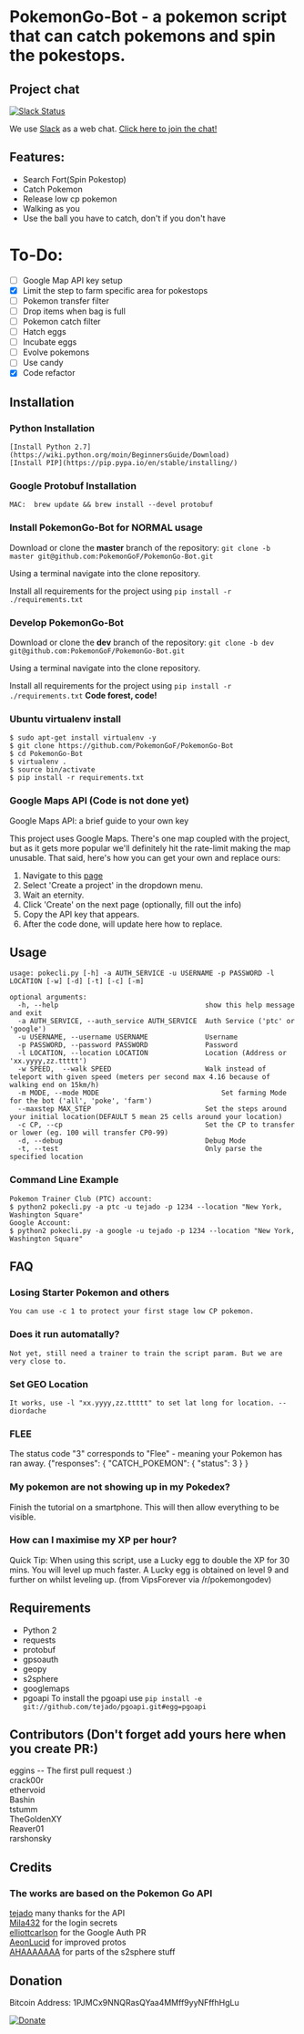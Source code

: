 # PokemonGo-Bot - a pokemon script that can catch pokemons and spin the pokestops.

## Project chat

[![Slack Status](https://pokemongo-bot.herokuapp.com/badge.svg)](https://pokemongo-bot.herokuapp.com)

We use [Slack](https://slack.com) as a web chat. [Click here to join the chat!](https://pokemongo-bot.herokuapp.com)

## Features:
 * Search Fort(Spin Pokestop)
 * Catch Pokemon
 * Release low cp pokemon
 * Walking as you
 * Use the ball you have to catch, don't if you don't have

# To-Do:
- [ ] Google Map API key setup
- [x] Limit the step to farm specific area for pokestops
- [ ] Pokemon transfer filter
- [ ] Drop items when bag is full
- [ ] Pokemon catch filter
- [ ] Hatch eggs
- [ ] Incubate eggs
- [ ] Evolve pokemons
- [ ] Use candy
- [x] Code refactor

## Installation

### Python Installation
    [Install Python 2.7](https://wiki.python.org/moin/BeginnersGuide/Download)
    [Install PIP](https://pip.pypa.io/en/stable/installing/)

### Google Protobuf Installation
    MAC:  brew update && brew install --devel protobuf

### Install PokemonGo-Bot for NORMAL usage

Download or clone the **master** branch of the repository: `git clone -b master git@github.com:PokemonGoF/PokemonGo-Bot.git`

Using a terminal navigate into the clone repository.

Install all requirements for the project using `pip install -r ./requirements.txt`


### Develop PokemonGo-Bot

Download or clone the **dev** branch of the repository: `git clone -b dev git@github.com:PokemonGoF/PokemonGo-Bot.git `

Using a terminal navigate into the clone repository.

Install all requirements for the project using `pip install -r ./requirements.txt`
**Code forest, code!**

### Ubuntu virtualenv install

    $ sudo apt-get install virtualenv -y
    $ git clone https://github.com/PokemonGoF/PokemonGo-Bot
    $ cd PokemonGo-Bot
    $ virtualenv .
    $ source bin/activate
    $ pip install -r requirements.txt

### Google Maps API (Code is not done yet)


Google Maps API: a brief guide to your own key

This project uses Google Maps. There's one map coupled with the project, but as it gets more popular we'll definitely hit the rate-limit making the map unusable. That said, here's how you can get your own and replace ours:

1. Navigate to this [page](https://console.developers.google.com/flows/enableapi?apiid=maps_backend,geocoding_backend,directions_backend,distance_matrix_backend,elevation_backend,places_backend&keyType=CLIENT_SIDE&reusekey=true)
2. Select 'Create a project' in the dropdown menu.
3. Wait an eternity.
4. Click 'Create' on the next page (optionally, fill out the info)
5. Copy the API key that appears.
6. After the code done, will update here how to replace.

## Usage
    usage: pokecli.py [-h] -a AUTH_SERVICE -u USERNAME -p PASSWORD -l LOCATION [-w] [-d] [-t] [-c] [-m]

    optional arguments:
      -h, --help                                    show this help message and exit
      -a AUTH_SERVICE, --auth_service AUTH_SERVICE  Auth Service ('ptc' or 'google')
      -u USERNAME, --username USERNAME              Username
      -p PASSWORD, --password PASSWORD              Password
      -l LOCATION, --location LOCATION              Location (Address or 'xx.yyyy,zz.ttttt')
      -w SPEED,  --walk SPEED                       Walk instead of teleport with given speed (meters per second max 4.16 because of walking end on 15km/h)
      -m MODE, --mode MODE                              Set farming Mode for the bot ('all', 'poke', 'farm')
      --maxstep MAX_STEP                            Set the steps around your initial location(DEFAULT 5 mean 25 cells around your location)
      -c CP, --cp                                   Set the CP to transfer or lower (eg. 100 will transfer CP0-99)
      -d, --debug                                   Debug Mode
      -t, --test                                    Only parse the specified location


### Command Line Example
    Pokemon Trainer Club (PTC) account:
    $ python2 pokecli.py -a ptc -u tejado -p 1234 --location "New York, Washington Square"
    Google Account:
    $ python2 pokecli.py -a google -u tejado -p 1234 --location "New York, Washington Square"

## FAQ

### Losing Starter Pokemon and others
    You can use -c 1 to protect your first stage low CP pokemon.
### Does it run automatally?
    Not yet, still need a trainer to train the script param. But we are very close to.
### Set GEO Location
    It works, use -l "xx.yyyy,zz.ttttt" to set lat long for location. -- diordache
### FLEE
   The status code "3" corresponds to "Flee" - meaning your Pokemon has ran away.
   {"responses": { "CATCH_POKEMON": { "status": 3 } }
### My pokemon are not showing up in my Pokedex?
   Finish the tutorial on a smartphone. This will then allow everything to be visible.
### How can I maximise my XP per hour?
Quick Tip: When using this script, use a Lucky egg to double the XP for 30 mins. You will level up much faster. A Lucky egg is obtained on level 9 and further on whilst leveling up. (from VipsForever via /r/pokemongodev)



## Requirements
 * Python 2
 * requests
 * protobuf
 * gpsoauth
 * geopy
 * s2sphere
 * googlemaps
 * pgoapi
To install the pgoapi use `pip install -e git://github.com/tejado/pgoapi.git#egg=pgoapi`


## Contributors (Don't forget add yours here when you create PR:)
eggins -- The first pull request :)  
crack00r  
ethervoid  
Bashin  
tstumm  
TheGoldenXY  
Reaver01  
rarshonsky

## Credits
### The works are based on the Pokemon Go API
[tejado](https://github.com/tejado) many thanks for the API  
[Mila432](https://github.com/Mila432/Pokemon_Go_API) for the login secrets  
[elliottcarlson](https://github.com/elliottcarlson) for the Google Auth PR  
[AeonLucid](https://github.com/AeonLucid/POGOProtos) for improved protos  
[AHAAAAAAA](https://github.com/AHAAAAAAA/PokemonGo-Map) for parts of the s2sphere stuff


## Donation

Bitcoin Address:  1PJMCx9NNQRasQYaa4MMff9yyNFffhHgLu

[![Donate](https://www.paypalobjects.com/en_US/i/btn/btn_donateCC_LG.gif)](https://www.paypal.com/cgi-bin/webscr?cmd=_s-xclick&hosted_button_id=WQUXDC54W6EVY)
